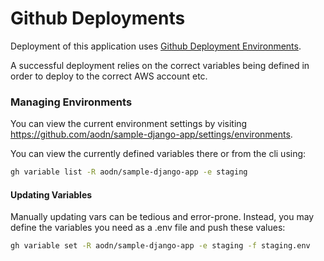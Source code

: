 # Github Deployments
Deployment of this application uses [Github Deployment Environments](https://docs.github.com/en/actions/deployment/targeting-different-environments/using-environments-for-deployment).

A successful deployment relies on the correct variables being defined in order to deploy to the correct AWS account etc.

### Managing Environments
You can view the current environment settings by visiting https://github.com/aodn/sample-django-app/settings/environments.

You can view the currently defined variables there or from the cli using:
```bash
gh variable list -R aodn/sample-django-app -e staging
```

#### Updating Variables
Manually updating vars can be tedious and error-prone. Instead, you may define the variables you need as a .env file and push these values:
```bash
gh variable set -R aodn/sample-django-app -e staging -f staging.env
```
